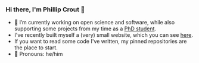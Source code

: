 ### Hi there, I'm Phillip Crout 👋

- 🔭 I’m currently working on open science and software, while also supporting some projects from my time as a [PhD student](https://github.com/pyxem).
- I've recently built myself a (very) small website, which you can see [here](https://phillipcrout.github.io/).
- If you want to read some code I've written, my pinned repositories are the place to start.
- 💬 Pronouns: he/him

<!-- ![GitHub stats](https://github-readme-stats.vercel.app/api?username=pc494&count_private=true&show_icons=true&theme=rose_pine&hide_title=true) -->
